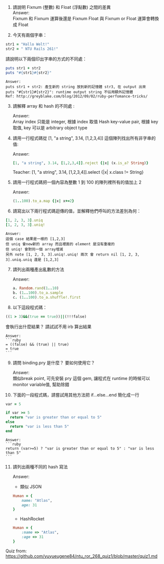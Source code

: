 1. 請說明 Fixnum (整數) 和 Float (浮點數) 之間的差異<br/>
    Answer:  
    Fixnum 和 Fixnum 運算後還是 Fixnum
    Float 與 Fixnum or Float 運算會轉換成 Float

2. 今天有兩個字串：
  ```ruby 
  str1 = "Hallo Welt!" 
  str2 = " NTU Rails 261!"
  ```
請說明以下兩個印出字串的方式的不同處：
  ```ruby
  puts str1 + str2
  puts "#{str1}#{str2}"
  ```
    Answer:  
    puts str1 + str2: 產生新的 string 放到新的記憶體 str3, 在 output 出來
    puts "#{str1}#{str2}": runtime output string 不佔用額外記憶體
    Ref: http://greyblake.com/blog/2012/09/02/ruby-perfomance-tricks/


3. 請解釋 array 和 hash 的不同處 :

    Answer:  
    Array index 只能是 integer, 根據 index 取值
    Hash key-value pair, 根據 key 取值, key 可以是 arbitrary object type

4. 請用一行程式碼從 [1, "a string", 3.14, [1,2,3,4]] 這個陣列找出所有非字串的值:

    Answer:  
    ```ruby
    [1, "a string", 3.14, [1,2,3,4]].reject {|x| (x.is_a? String)}
    ```
    Teacher:
    [1, "a string", 3.14, [1,2,3,4]].select {|x| x.class != String}


5. 請用一行程式碼把一個內容為整數 1 到 100 的陣列裡所有的值加上 2

    Answer:  
    ```ruby
    (1..100).to_a.map {|x| x+=2}
    ```
6. 請寫出以下兩行程式碼迴傳的值，並解釋他們呼叫的方法差別為何：
  ```ruby
  [1, 2, 3, 3].uniq
  [1, 2, 3, 3].uniq!
  ```
  
    Answer:  
    這個 case 結果是一樣的 [1,2,3]
    但 uniq 會new新的 array 而且裡面的 element 是沒有重複的
    但 uniq! 會對同一個 array增減
    另外 note [1, 2, 3, 3].uniq!.uniq! 兩次 會 return nil [1, 2, 3, 3].uniq.uniq 還是 [1,2,3]  

7. 請列出兩種產出亂數的方法

    Answer:  
    ```ruby
    a. Random.rand(1..10)
    b. (1..100).to_a.sample
    c. (1..100).to_a.shuffle!.first
    ```

8. 以下這段程式碼：
  ```ruby
  ((1 > 3)&&(true == true))||(!!!false)
  ```
  會執行出什麼結果？ 請試試不用 irb 算出結果
  
    Answer:  
    ```ruby
    = ((false) && (true) || true)
    = true
    ```

9. 請問 binding.pry 是什麼？ 要如何使用它？

    Answer:  
    類似break point, 可先安裝 pry 這個 gem, 讓程式在 runtime 的時候可以monitor variable值, 幫助除錯

10. 下面的一段程式碼，請嘗試用其他方法把 if...else...end 簡化成一行
  ```ruby
  var = 5

  if var >= 5
    return "var is greater than or equal to 5"
  else
    return "var is less than 5"
  end
  ```

    Answer:
    ```ruby
    return (var>=5) ? "var is greater than or equal to 5" : "var is less than 5"
    ```

11. 請列出兩種不同的 hash 寫法
    
    Answer:
    * 類似 JSON
    ```ruby
    Human = {
        name: "Atlas",
        age: 31
    }
    ```

    * HashRocket
    ```ruby
    Human = {
        :name => "Atlas",
        :age => 31
    }
    ```
Quiz from:
<https://github.com/yuyueugene84/ntu_ror_268_quiz1/blob/master/quiz1.md>
